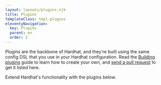 ```yaml
---
layout: layouts/plugins.njk
title: Plugins
templateClass: tmpl-plugins
eleventyNavigation:
  key: Plugins
  parent: en
  order: 2
---
```


Plugins are the backbone of Hardhat, and they're built using the same config DSL that you use in your Hardhat configuration. Read the [Building plugins](https://hardhat.org/advanced/building-plugins.html) guide to learn how to create your own, and [send a pull request](https://github.com/nomiclabs/hardhat/blob/master/docs/.vuepress/plugins.js) to get it listed here.

Extend Hardhat's functionality with the plugins below.